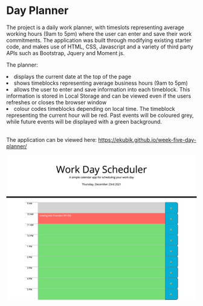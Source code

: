 # Day Planner

The project is a daily work planner, with timeslots representing average working hours (9am to 5pm) where the user can enter and save their work commitments. The application was built through modifying existing starter code, and makes use of HTML, CSS, Javascript and a variety of third party APIs such as Bootstrap, Jquery and Moment js.

The planner:

<li> displays the current date at the top of the page </li>
<li> shows timeblocks representing average business hours (9am to 5pm) </li>
<li> allows the user to enter and save information into each timeblock. This information is stored in Local Storage and can be viewed even if the users refreshes or closes the browser window </li>
<li> colour codes timeblocks depending on local time. The timeblock representing the current hour will be red. Past events will be coloured grey, while future events will be displayed with a green background.</li>

<br>

The application can be viewed here: <a href="https://ekubik.github.io/week-five-day-planner/"> https://ekubik.github.io/week-five-day-planner/ </a>
<br>

<img src="./screenshots/dayplanner.png" alt="screenshot of planner at 10am, with colour coded blocks and a saved event" />
